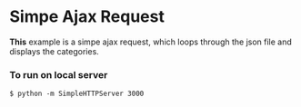 # Simpe Ajax Request

**This** example is a simpe ajax request, which loops through the json file and displays the categories.

### To run on local server

	$ python -m SimpleHTTPServer 3000
